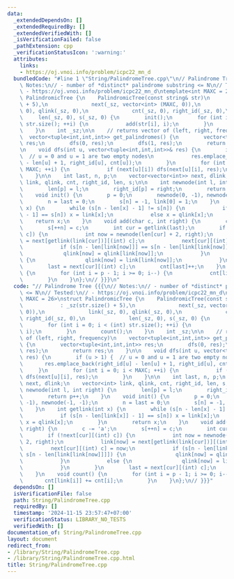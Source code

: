 ```yaml
---
data:
  _extendedDependsOn: []
  _extendedRequiredBy: []
  _extendedVerifiedWith: []
  _isVerificationFailed: false
  _pathExtension: cpp
  _verificationStatusIcon: ':warning:'
  attributes:
    links:
    - https://oj.vnoi.info/problem/icpc22_mn_d
  bundledCode: "#line 1 \"String/PalindromeTree.cpp\"\n// Palindrome Tree {{{\n//\
    \ Notes:\n// - number of *distinct* palindrome substring <= N\n// Tested:\n//\
    \ - https://oj.vnoi.info/problem/icpc22_mn_d\ntemplate<int MAXC = 26>\nstruct\
    \ PalindromicTree {\n    PalindromicTree(const string& str)\n            : _sz(str.size()\
    \ + 5),\n              next(_sz, vector<int> (MAXC, 0)),\n              link(_sz,\
    \ 0), qlink(_sz, 0),\n              cnt(_sz, 0), right_id(_sz, 0),\n         \
    \     len(_sz, 0), s(_sz, 0) {\n        init();\n        for (int i = 0; i < (int)\
    \ str.size(); ++i) {\n            add(str[i], i);\n        }\n        count();\n\
    \    }\n    int _sz;\n\n    // returns vector of (left, right, frequency)\n  \
    \  vector<tuple<int,int,int>> get_palindromes() {\n        vector<tuple<int,int,int>>\
    \ res;\n        dfs(0, res);\n        dfs(1, res);\n        return res;\n    }\n\
    \n    void dfs(int u, vector<tuple<int,int,int>>& res) {\n        if (u > 1) {\
    \  // u = 0 and u = 1 are two empty nodes\n            res.emplace_back(right_id[u]\
    \ - len[u] + 1, right_id[u], cnt[u]);\n        }\n        for (int i = 0; i <\
    \ MAXC; ++i) {\n            if (next[u][i]) dfs(next[u][i], res);\n        }\n\
    \    }\n\n    int last, n, p;\n    vector<vector<int>> next, dlink;\n    vector<int>\
    \ link, qlink, cnt, right_id, len, s;\n\n    int newnode(int l, int right) {\n\
    \        len[p] = l;\n        right_id[p] = right;\n        return p++;\n    }\n\
    \    void init() {\n        p = 0;\n        newnode(0, -1), newnode(-1, -1);\n\
    \        n = last = 0;\n        s[n] = -1, link[0] = 1;\n    }\n    int getlink(int\
    \ x) {\n        while (s[n - len[x] - 1] != s[n]) {\n            if (s[n - len[link[x]]\
    \ - 1] == s[n]) x = link[x];\n            else x = qlink[x];\n        }\n    \
    \    return x;\n    }\n    void add(char c, int right) {\n        c -= 'a';\n\
    \        s[++n] = c;\n        int cur = getlink(last);\n        if (!next[cur][(int)\
    \ c]) {\n            int now = newnode(len[cur] + 2, right);\n            link[now]\
    \ = next[getlink(link[cur])][(int) c];\n            next[cur][(int) c] = now;\n\
    \            if (s[n - len[link[now]]] == s[n - len[link[link[now]]]]) {\n   \
    \             qlink[now] = qlink[link[now]];\n            }\n            else\
    \ {\n                qlink[now] = link[link[now]];\n            }\n        }\n\
    \        last = next[cur][(int) c];\n        cnt[last]++;\n    }\n    void count()\
    \ {\n        for (int i = p - 1; i >= 0; i--) {\n            cnt[link[i]] += cnt[i];\n\
    \        }\n    }\n};\n// }}}\n"
  code: "// Palindrome Tree {{{\n// Notes:\n// - number of *distinct* palindrome substring\
    \ <= N\n// Tested:\n// - https://oj.vnoi.info/problem/icpc22_mn_d\ntemplate<int\
    \ MAXC = 26>\nstruct PalindromicTree {\n    PalindromicTree(const string& str)\n\
    \            : _sz(str.size() + 5),\n              next(_sz, vector<int> (MAXC,\
    \ 0)),\n              link(_sz, 0), qlink(_sz, 0),\n              cnt(_sz, 0),\
    \ right_id(_sz, 0),\n              len(_sz, 0), s(_sz, 0) {\n        init();\n\
    \        for (int i = 0; i < (int) str.size(); ++i) {\n            add(str[i],\
    \ i);\n        }\n        count();\n    }\n    int _sz;\n\n    // returns vector\
    \ of (left, right, frequency)\n    vector<tuple<int,int,int>> get_palindromes()\
    \ {\n        vector<tuple<int,int,int>> res;\n        dfs(0, res);\n        dfs(1,\
    \ res);\n        return res;\n    }\n\n    void dfs(int u, vector<tuple<int,int,int>>&\
    \ res) {\n        if (u > 1) {  // u = 0 and u = 1 are two empty nodes\n     \
    \       res.emplace_back(right_id[u] - len[u] + 1, right_id[u], cnt[u]);\n   \
    \     }\n        for (int i = 0; i < MAXC; ++i) {\n            if (next[u][i])\
    \ dfs(next[u][i], res);\n        }\n    }\n\n    int last, n, p;\n    vector<vector<int>>\
    \ next, dlink;\n    vector<int> link, qlink, cnt, right_id, len, s;\n\n    int\
    \ newnode(int l, int right) {\n        len[p] = l;\n        right_id[p] = right;\n\
    \        return p++;\n    }\n    void init() {\n        p = 0;\n        newnode(0,\
    \ -1), newnode(-1, -1);\n        n = last = 0;\n        s[n] = -1, link[0] = 1;\n\
    \    }\n    int getlink(int x) {\n        while (s[n - len[x] - 1] != s[n]) {\n\
    \            if (s[n - len[link[x]] - 1] == s[n]) x = link[x];\n            else\
    \ x = qlink[x];\n        }\n        return x;\n    }\n    void add(char c, int\
    \ right) {\n        c -= 'a';\n        s[++n] = c;\n        int cur = getlink(last);\n\
    \        if (!next[cur][(int) c]) {\n            int now = newnode(len[cur] +\
    \ 2, right);\n            link[now] = next[getlink(link[cur])][(int) c];\n   \
    \         next[cur][(int) c] = now;\n            if (s[n - len[link[now]]] ==\
    \ s[n - len[link[link[now]]]]) {\n                qlink[now] = qlink[link[now]];\n\
    \            }\n            else {\n                qlink[now] = link[link[now]];\n\
    \            }\n        }\n        last = next[cur][(int) c];\n        cnt[last]++;\n\
    \    }\n    void count() {\n        for (int i = p - 1; i >= 0; i--) {\n     \
    \       cnt[link[i]] += cnt[i];\n        }\n    }\n};\n// }}}"
  dependsOn: []
  isVerificationFile: false
  path: String/PalindromeTree.cpp
  requiredBy: []
  timestamp: '2024-11-15 23:57:47+07:00'
  verificationStatus: LIBRARY_NO_TESTS
  verifiedWith: []
documentation_of: String/PalindromeTree.cpp
layout: document
redirect_from:
- /library/String/PalindromeTree.cpp
- /library/String/PalindromeTree.cpp.html
title: String/PalindromeTree.cpp
---
```

